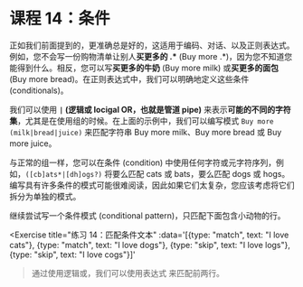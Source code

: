 # 课程 14：条件

正如我们前面提到的，更准确总是好的，这适用于编码、对话、以及正则表达式。例如，您不会写一份购物清单让别人**买更多的 .\*** (Buy more .\*)，因为您不知道您能得到什么。相反，您可以写**买更多的牛奶** (Buy more milk) 或**买更多的面包** (Buy more bread)。在正则表达式中，我们可以明确地定义这些条件 (conditionals)。

我们可以使用 **`|` (逻辑或 locigal OR，也就是管道 pipe)** 来表示**可能的不同的字符集**，尤其是在使用组的时候。在上面的示例中，我们可以编写模式 `Buy more (milk|bread|juice)` 来匹配字符串 Buy more milk、Buy more bread 或 Buy more juice。

与正常的组一样，您可以在条件 (condition) 中使用任何字符或元字符序列，例如，`([cb]ats*|[dh]ogs?)` 将要么匹配 cats 或 bats，要么匹配 dogs 或 hogs。编写具有许多条件的模式可能很难阅读，因此如果它们太复杂，您应该考虑将它们拆分为单独的模式。

继续尝试写一个条件模式 (conditional pattern)，只匹配下面包含小动物的行。

<Exercise
  title="练习 14：匹配条件文本"
  :data='[{type: "match", text: "I love cats"}, {type: "match", text: "I love dogs"}, {type: "skip", text: "I love logs"}, {type: "skip", text: "I love cogs"}]'
>通过使用逻辑或，我们可以使用表达式 <SolutionLink text="I love (cats|dogs)" /> 来匹配前两行。</Exercise>